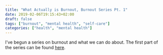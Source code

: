 ```yaml
---
title: "What Actually is Burnout, Burnout Series Pt. 1"
date: 2019-02-06T19:15:43+02:00
draft: false
tags: ["burnout", "mental health", "self-care"]
categories: ["health", "mental health"]
---
```


I've begun a series on burnout and what we can do about. The first part of the series can be found [here](https://dev.to/nkuik/what-actually-is-burnout-14d2).
